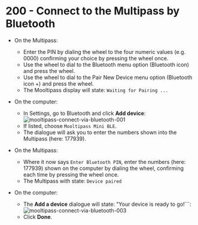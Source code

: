 # 200 - Connect to the Multipass by Bluetooth

- On the Multipass:
  - Enter the PIN by dialing the wheel to the four numeric values (e.g. 0000) confirming your choice by pressing the wheel once.
  - Use the wheel to dial to the Bluetooth menu option (Bluetooth icon) and press the wheel.
  - Use the wheel to dial to the Pair New Device menu option (Bluetooth icon +) and press the wheel.
  - The Mooltipass display will state: ```Waiting for Pairing ...```

- On the computer:
  - In Settings, go to Bluetooth and click **Add device**:
   ![mooltipass-connect-via-bluetooth-001](https://github.com/user-attachments/assets/9f08164b-2f20-41f5-b1a0-7b13166f4b26)
  - If listed, choose ```Mooltipass Mini BLE```.
  - The dialogue will ask you to enter the numbers shown into the Multipass (here: 177939).
 
- On the Multipass:
  - Where it now says ```Enter Bluetooth PIN```, enter the numbers (here: 177939) shown on the computer by dialing the wheel, confirming each time by pressing the wheel once.
  - The Multipass with state: ```Device paired```
 
- On the computer:
  - The **Add a device** dialogue will state: "Your device is ready to go!```:
    ![mooltipass-connect-via-bluetooth-003](https://github.com/user-attachments/assets/a2b2d129-e9f3-44ff-8655-45238caefb1f)
  - Click **Done**.
